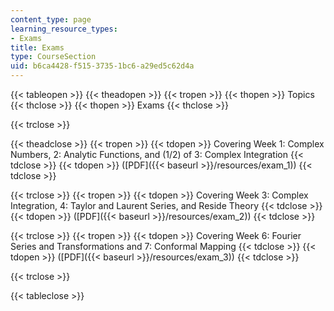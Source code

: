 ```yaml
---
content_type: page
learning_resource_types:
- Exams
title: Exams
type: CourseSection
uid: b6ca4428-f515-3735-1bc6-a29ed5c62d4a
---
```


{{< tableopen >}}
{{< theadopen >}}
{{< tropen >}}
{{< thopen >}}
Topics
{{< thclose >}}
{{< thopen >}}
Exams
{{< thclose >}}

{{< trclose >}}

{{< theadclose >}}
{{< tropen >}}
{{< tdopen >}}
Covering Week 1: Complex Numbers, 2: Analytic Functions, and (1/2) of 3: Complex Integration
{{< tdclose >}}
{{< tdopen >}}
([PDF]({{< baseurl >}}/resources/exam_1))
{{< tdclose >}}

{{< trclose >}}
{{< tropen >}}
{{< tdopen >}}
Covering Week 3: Complex Integration, 4: Taylor and Laurent Series, and Reside Theory
{{< tdclose >}}
{{< tdopen >}}
([PDF]({{< baseurl >}}/resources/exam_2))
{{< tdclose >}}

{{< trclose >}}
{{< tropen >}}
{{< tdopen >}}
Covering Week 6: Fourier Series and Transformations and 7: Conformal Mapping
{{< tdclose >}}
{{< tdopen >}}
([PDF]({{< baseurl >}}/resources/exam_3))
{{< tdclose >}}

{{< trclose >}}

{{< tableclose >}}